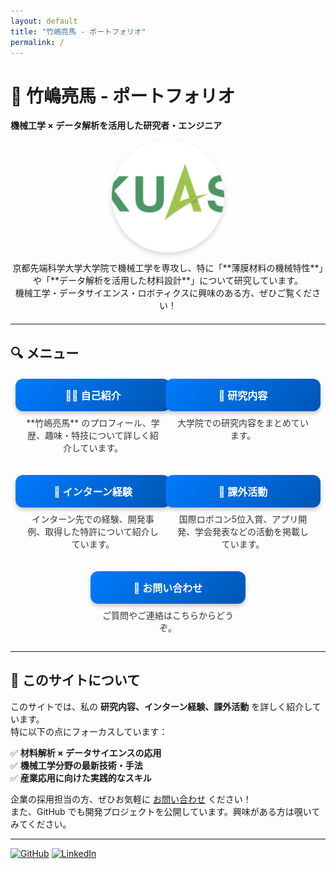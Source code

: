 ```yaml
---
layout: default
title: "竹嶋亮馬 - ポートフォリオ"
permalink: /
---
```


# 🚀 竹嶋亮馬 - ポートフォリオ
**機械工学 × データ解析を活用した研究者・エンジニア**

<div class="profile-container">
  <img src="/assets/images/KUAS.jpg" alt="竹嶋亮馬" class="profile-image">
  <p>京都先端科学大学大学院で機械工学を専攻し、特に「**薄膜材料の機械特性**」や「**データ解析を活用した材料設計**」について研究しています。<br>
  機械工学・データサイエンス・ロボティクスに興味のある方、ぜひご覧ください！</p>
</div>

---

## 🔍 **メニュー**
<div class="menu-container">
  <div class="menu-item">
    <a href="/about/" class="menu-button">🧑‍🎓 自己紹介</a>
    <p>**竹嶋亮馬** のプロフィール、学歴、趣味・特技について詳しく紹介しています。</p>
  </div>

  <div class="menu-item">
    <a href="/research/" class="menu-button">🔬 研究内容</a>
    <p>大学院での研究内容をまとめています。</p>
  </div>

  <div class="menu-item">
    <a href="/internship/" class="menu-button">🏢 インターン経験</a>
    <p>インターン先での経験、開発事例、取得した特許について紹介しています。</p>
  </div>

  <div class="menu-item">
    <a href="/activities/" class="menu-button">🎯 課外活動</a>
    <p>国際ロボコン5位入賞、アプリ開発、学会発表などの活動を掲載しています。</p>
  </div>

  <div class="menu-item">
    <a href="/contact/" class="menu-button">📩 お問い合わせ</a>
    <p>ご質問やご連絡はこちらからどうぞ。</p>
  </div>
</div>

---

## 📢 **このサイトについて**
このサイトでは、私の **研究内容、インターン経験、課外活動** を詳しく紹介しています。  
特に以下の点にフォーカスしています：

✅ **材料解析 × データサイエンスの応用**  
✅ **機械工学分野の最新技術・手法**  
✅ **産業応用に向けた実践的なスキル**

企業の採用担当の方、ぜひお気軽に [お問い合わせ](/contact/) ください！  
また、GitHub でも開発プロジェクトを公開しています。興味がある方は覗いてみてください。

---

[![GitHub](https://img.shields.io/badge/GitHub-Tamarima-black?logo=github)](https://github.com/Tamarima)
[![LinkedIn](https://img.shields.io/badge/LinkedIn-プロフィール-blue?logo=linkedin)](https://linkedin.com/in/your-profile)

<style>
/* メニューのレイアウト調整 */
.menu-container {
  display: flex;
  flex-wrap: wrap;
  justify-content: center;
  gap: 20px;
  margin-top: 20px;
}

.menu-item {
  display: flex;
  flex-direction: column;
  align-items: center;
  text-align: center;
  width: 220px;
}

/* ボタンのデザイン改善 */
.menu-button {
  display: flex;
  align-items: center;
  justify-content: center;
  width: 100%;
  padding: 14px;
  border-radius: 12px;
  background: linear-gradient(135deg, #007bff, #0056b3);
  color: white;
  font-weight: bold;
  font-size: 16px;
  text-align: center;
  text-decoration: none;
  transition: background 0.3s, transform 0.2s, box-shadow 0.3s;
  box-shadow: 0 4px 6px rgba(0, 0, 0, 0.2);
}

/* ホバーエフェクト */
.menu-button:hover {
  background: linear-gradient(135deg, #0056b3, #004494);
  transform: scale(1.08);
  box-shadow: 0 6px 10px rgba(0, 0, 0, 0.3);
}

.menu-item p {
  font-size: 14px;
  color: #333;
  margin-top: 8px;
}

/* プロフィール画像のスタイル */
.profile-container {
  text-align: center;
  margin-bottom: 20px;
}

.profile-image {
  width: 180px;
  height: 180px;
  border-radius: 50%;
  object-fit: cover;
  overflow: hidden;
  display: block;
  margin: 0 auto;
  box-shadow: 0 4px 8px rgba(0, 0, 0, 0.15);
  transition: transform 0.3s ease-in-out;
}

.profile-image:hover {
  transform: scale(1.05);
}
</style>
